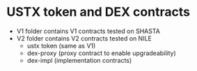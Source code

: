 # USTX token and DEX contracts

* V1 folder contains V1 contracts tested on SHASTA
* V2 folder contains V2 contracts tested on NILE
	* ustx token (same as V1)
	* dex-proxy (proxy contract to enable upgradeability)
	* dex-impl (implementation contracts)
